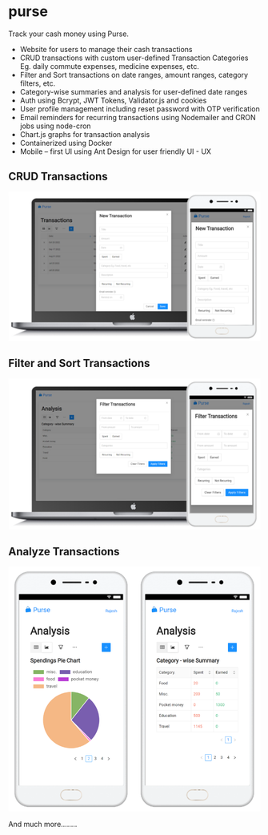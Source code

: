 # purse
Track your cash money using Purse.  

- Website for users to manage their cash transactions
- CRUD transactions with custom user-defined Transaction Categories Eg. daily commute expenses, medicine expenses, etc.
- Filter and Sort transactions on date ranges, amount ranges, category filters, etc.
- Category-wise summaries and analysis for user-defined date ranges
- Auth using Bcrypt, JWT Tokens, Validator.js and cookies
- User profile management including reset password with OTP verification
- Email reminders for recurring transactions using Nodemailer and CRON jobs using node-cron
- Chart.js graphs for transaction analysis
- Containerized using Docker
- Mobile – first UI using Ant Design for user friendly UI - UX


## CRUD Transactions  

![New transaction](./client/src/static/images/new.png)  

## Filter and Sort Transactions  

![Filter transactions](./client/src/static/images/filter.png)  

## Analyze Transactions  

![Analyze transaction](./client/src/static/images/analysis_summary.png)  

And much more........  
